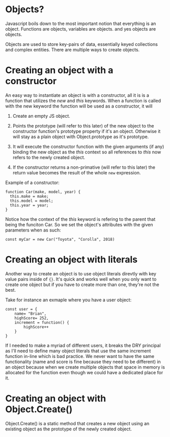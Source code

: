 # Objects?

Javascript boils down to the most important notion that everything is an object. Functions are objects, variables are objects. and yes objects are objects.

Objects are used to store key-pairs of data, essentially keyed collections and complex entities. There are multiple ways to create objects.

# Creating an object with a constructor

An easy way to instantiate an object is with a constructor, all it is is a function that utilizes the _new_ and _this_ keywords. When a function is called with the new keyword the function will be used as a constructor, it will

1. Create an empty JS object.

2. Points the prototype (will refer to this later) of the new object to the constructor function's prototype property if it's an object. Otherwise it will stay as a plain object with Object.prototype as it's prototype.

3. It will execute the constructor function with the given arguments (if any) binding the new object as the _this_ context so all references to _this_ now refers to the newly created object.

4. If the constructor returns a non-primative (will refer to this later) the return value becomes the result of the whole `new` expression.

Example of a constructor:

```
function Car(make, model, year) {
  this.make = make;
  this.model = model;
  this.year = year;
}
```

Notice how the context of the _this_ keyword is refering to the parent that being the funciton Car. So we set the object's attributes with the given parameters when as such:

```
const myCar = new Car("Toyota", "Corolla", 2018)
```

# Creating an object with literals

Another way to create an object is to use object literals direvtly with key value pairs inside of `{}`. It's quick and works well when you only want to create one object but if you have to create more than one, they're not the best.

Take for instance an exmaple where you have a user object:

```
const user = {
    name= "Brian",
    highScore= 252,
    increment = function() {
        highScore++
    }
}
```

If I needed to make a myriad of different users, it breaks the DRY principal as I'll need to define many object literals that use the same increment function in-line which is bad practice. We never want to have the same functionality (name and score is fine because they need to be different) in an object because when we create multiple objects that space in memory is allocated for the function even though we could have a dedicated place for it.

# Creating an object with Object.Create()

Object.Create() is a static method that creates a new object using an existing object as the prototype of the newly created object.
